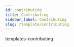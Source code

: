 ```yaml
---
id: contributing
title: Contributing
sidebar_label: Contributing
slug: /template/contributing
---
```


templates-contributing